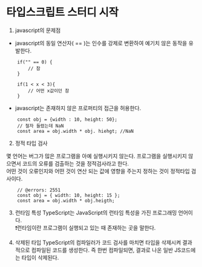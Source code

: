 # 타입스크립트 스터디 시작

1. javascript의 문제점
- javascript의 동일 연산자( == )는 인수를 강제로 변환하여 예기치 않은 동작을 유발한다.
```
    if("" == 0) {
        // 참
    }

    if(1 < x < 3){
        // 어떤 x값이던 참
    }
```

- javascript는 존재하지 않은 프로퍼티의 접근을 허용한다.
```
    const obj = {width : 10, height: 50};
    // 철자 들렸는데 NaN 
    const area = obj.width * obj. hiehgt; //NaN
```

2. 정적 타입 검사

몇 언어는 버그가 많은 프로그램을 아예 실행시키지 않는다. 프로그램을 실행시키지 않으면서 코드의 오류를 검출하는 것을 정적검사라고 한다.   
어떤 것이 오류인지와 어떤 것이 연산 되는 값에 영향을 주는지 정하는 것이 정적타입 검사이다.   

```
    // @errors: 2551
    const obj = { width: 10, height: 15 };
    const area = obj.width * obj.heigth;
```

3. 런타임 특성
TypeScript는 JavaScript의 런타임 특성을 가진 프로그래밍 언어이다.    
❗런타임이란 프로그램이 실행되고 있는 때  존재하는 곳을 말한다.   

4. 삭제된 타입
TypeScript의 컴파일러가 코드 검사를 마치면 타입을 삭제시켜 결과적으로 컴파일된 코드를 생성한다.   즉 한번 컴파일되면, 결과로 나온 일반 JS코드에는 타입이 삭제된다.

